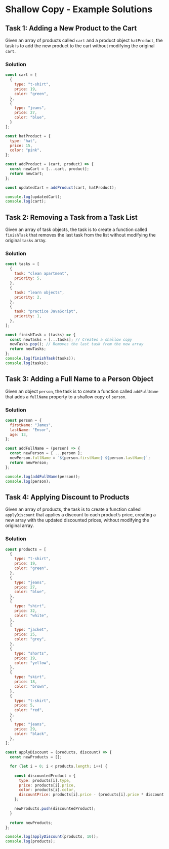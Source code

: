 # Shallow Copy - Example Solutions

## Task 1: Adding a New Product to the Cart

Given an array of products called `cart` and a product object `hatProduct`, the task is to add the new product to the cart without modifying the original `cart`.

### Solution

```javascript
const cart = [
  {
    type: "t-shirt",
    price: 19,
    color: "green",
  },
  {
    type: "jeans",
    price: 27,
    color: "blue",
  }
];

const hatProduct = {
  type: "hat",
  price: 15,
  color: "pink",
};

const addProduct = (cart, product) => {
  const newCart = [...cart, product]; 
  return newCart;
};

const updatedCart = addProduct(cart, hatProduct);

console.log(updatedCart);
console.log(cart); 
```

## Task 2: Removing a Task from a Task List

Given an array of task objects, the task is to create a function called `finishTask` that removes the last task from the list without modifying the original `tasks` array.

### Solution

```javascript
const tasks = [
  {
    task: "clean apartment",
    priority: 5,
  },
  {
    task: "learn objects",
    priority: 2,
  },
  {
    task: "practice JavaScript",
    priority: 1,
  },
];

const finishTask = (tasks) => {
  const newTasks = [...tasks]; // Creates a shallow copy
  newTasks.pop(); // Removes the last task from the new array
  return newTasks;
};
console.log(finishTask(tasks));
console.log(tasks);
```

## Task 3: Adding a Full Name to a Person Object

Given an object `person`, the task is to create a function called `addFullName` that adds a `fullName` property to a shallow copy of `person`.

### Solution

```javascript
const person = {
  firstName: "James",
  lastName: "Ensor",
  age: 13,
};

const addFullName = (person) => {
  const newPerson = { ...person }; 
  newPerson.fullName = `${person.firstName} ${person.lastName}`; 
  return newPerson;
};

console.log(addFullName(person)); 
console.log(person); 
```

## Task 4: Applying Discount to Products

Given an array of products, the task is to create a function called `applyDiscount` that applies a discount to each product’s price, creating a new array with the updated discounted prices, without modifying the original array.

### Solution

```javascript
const products = [
  {
    type: "t-shirt",
    price: 19,
    color: "green",
  },
  {
    type: "jeans",
    price: 27,
    color: "blue",
  },
  {
    type: "shirt",
    price: 32,
    color: "white",
  },
  {
    type: "jacket",
    price: 25,
    color: "grey",
  },
  {
    type: "shorts",
    price: 19,
    color: "yellow",
  },
  {
    type: "skirt",
    price: 18,
    color: "brown",
  },
  {
    type: "t-shirt",
    price: 5,
    color: "red",
  },
  {
    type: "jeans",
    price: 29,
    color: "black",
  },
];

const applyDiscount = (products, discount) => {
  const newProducts = []; 

  for (let i = 0; i < products.length; i++) {
    
    const discountedProduct = {
      type: products[i].type,
      price: products[i].price,
      color: products[i].color,
      discountPrice: products[i].price - (products[i].price * discount / 100),
    };

    newProducts.push(discountedProduct); 
  }
  
  return newProducts; 
};

console.log(applyDiscount(products, 10)); 
console.log(products); 
```
